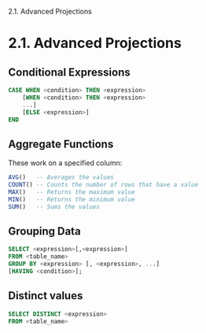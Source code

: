 2.1. Advanced Projections

# 2.1. Advanced Projections
## Conditional Expressions
```SQL
CASE WHEN <condition> THEN <expression>
    [WHEN <condition> THEN <expression>
    ...]
    [ELSE <expression>]
END
```

## Aggregate Functions
These work on a specified column:
```SQL
AVG()   -- Averages the values
COUNT() -- Counts the number of rows that have a value
MAX()   -- Returns the maximum value
MIN()   -- Returns the minimum value
SUM()   -- Sums the values
```

## Grouping Data
```SQL
SELECT <expression>[,<expression>]
FROM <table_name>
GROUP BY <expression> [, <expression>, ...]
[HAVING <condition>];
```

## Distinct values
```SQL
SELECT DISTINCT <expression>
FROM <table_name>
```
